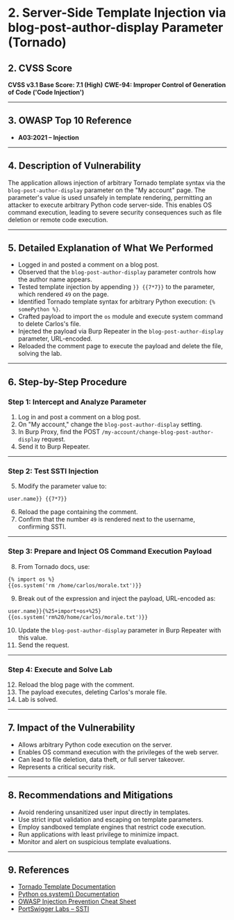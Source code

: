 
# 2. Server-Side Template Injection via blog-post-author-display Parameter (Tornado)

## 2. CVSS Score

**CVSS v3.1 Base Score: 7.1 (High)**
**CWE-94: Improper Control of Generation of Code ('Code Injection')**

---

## 3. OWASP Top 10 Reference

* **A03:2021 – Injection**

---

## 4. Description of Vulnerability

The application allows injection of arbitrary Tornado template syntax via the `blog-post-author-display` parameter on the "My account" page. The parameter's value is used unsafely in template rendering, permitting an attacker to execute arbitrary Python code server-side. This enables OS command execution, leading to severe security consequences such as file deletion or remote code execution.

---

## 5. Detailed Explanation of What We Performed

* Logged in and posted a comment on a blog post.
* Observed that the `blog-post-author-display` parameter controls how the author name appears.
* Tested template injection by appending `}} {{7*7}}` to the parameter, which rendered `49` on the page.
* Identified Tornado template syntax for arbitrary Python execution: `{% somePython %}`.
* Crafted payload to import the `os` module and execute system command to delete Carlos's file.
* Injected the payload via Burp Repeater in the `blog-post-author-display` parameter, URL-encoded.
* Reloaded the comment page to execute the payload and delete the file, solving the lab.

---

## 6. Step-by-Step Procedure

### Step 1: Intercept and Analyze Parameter

1. Log in and post a comment on a blog post.
2. On "My account," change the `blog-post-author-display` setting.
3. In Burp Proxy, find the POST `/my-account/change-blog-post-author-display` request.
4. Send it to Burp Repeater.

---

### Step 2: Test SSTI Injection

5. Modify the parameter value to:

```
user.name}} {{7*7}}
```

6. Reload the page containing the comment.
7. Confirm that the number `49` is rendered next to the username, confirming SSTI.

---

### Step 3: Prepare and Inject OS Command Execution Payload

8. From Tornado docs, use:

```
{% import os %}
{{os.system('rm /home/carlos/morale.txt')}}
```

9. Break out of the expression and inject the payload, URL-encoded as:

```
user.name}}{%25+import+os+%25}{{os.system('rm%20/home/carlos/morale.txt')}}
```

10. Update the `blog-post-author-display` parameter in Burp Repeater with this value.
11. Send the request.

---

### Step 4: Execute and Solve Lab

12. Reload the blog page with the comment.
13. The payload executes, deleting Carlos's morale file.
14. Lab is solved.

---

## 7. Impact of the Vulnerability

* Allows arbitrary Python code execution on the server.
* Enables OS command execution with the privileges of the web server.
* Can lead to file deletion, data theft, or full server takeover.
* Represents a critical security risk.

---

## 8. Recommendations and Mitigations

* Avoid rendering unsanitized user input directly in templates.
* Use strict input validation and escaping on template parameters.
* Employ sandboxed template engines that restrict code execution.
* Run applications with least privilege to minimize impact.
* Monitor and alert on suspicious template evaluations.

---

## 9. References

* [Tornado Template Documentation](https://www.tornadoweb.org/en/stable/templates.html)
* [Python os.system() Documentation](https://docs.python.org/3/library/os.html#os.system)
* [OWASP Injection Prevention Cheat Sheet](https://cheatsheetseries.owasp.org/cheatsheets/Injection_Prevention_Cheat_Sheet.html)
* [PortSwigger Labs – SSTI](https://portswigger.net/web-security/template-injection)

